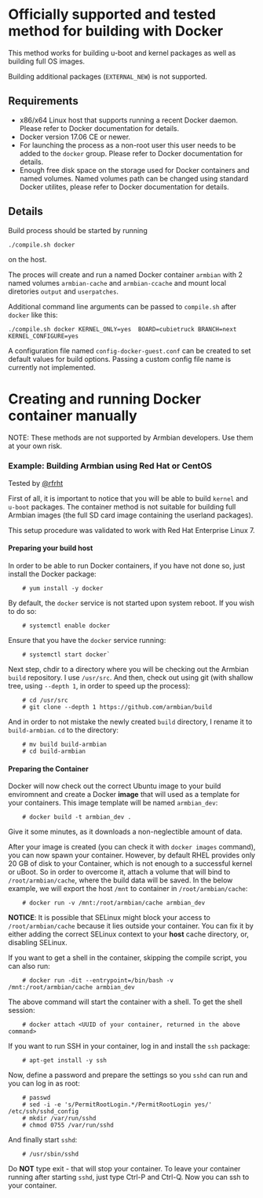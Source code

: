 # Officially supported and tested method for building with Docker

This method works for building u-boot and kernel packages as well as building full OS images.

Building additional packages (`EXTERNAL_NEW`) is not supported.

## Requirements

- x86/x64 Linux host that supports running a recent Docker daemon. Please refer to Docker documentation for details.
- Docker version 17.06 CE or newer.
- For launching the process as a non-root user this user needs to be added to the `docker` group. Please refer to Docker documentation for details.
- Enough free disk space on the storage used for Docker containers and named volumes. Named volumes path can be changed using standard Docker utilites, please refer to Docker documentation for details.

## Details

Build process should be started by running

	./compile.sh docker

on the host.

The proces will create and run a named Docker container `armbian` with 2 named volumes `armbian-cache` and `armbian-ccache` and mount local diretories `output` and `userpatches`.

Additional command line arguments can be passed to `compile.sh` after `docker` like this:

	./compile.sh docker KERNEL_ONLY=yes  BOARD=cubietruck BRANCH=next KERNEL_CONFIGURE=yes

A configuration file named `config-docker-guest.conf` can be created to set default values for build options. Passing a custom config file name is currently not implemented.


# Creating and running Docker container manually

NOTE: These methods are not supported by Armbian developers. Use them at your own risk.

### Example: Building Armbian using Red Hat or CentOS

Tested by [@rfrht](https://github.com/rfrht)

First of all, it is important to notice that you will be able to build `kernel` and `u-boot` packages. The container method is not suitable for building full Armbian images (the full SD card image containing the userland packages).

This setup procedure was validated to work with Red Hat Enterprise Linux 7.

#### Preparing your build host

In order to be able to run Docker containers, if you have not done so, just install the Docker package:

        # yum install -y docker

By default, the `docker` service is not started upon system reboot. If you wish to do so:

        # systemctl enable docker

Ensure that you have the `docker` service running:

        # systemctl start docker`

Next step, chdir to a directory where you will be checking out the Armbian `build` repository. I use `/usr/src`. And then, check out using git (with shallow tree, using `--depth 1`, in order to speed up the process):

        # cd /usr/src
        # git clone --depth 1 https://github.com/armbian/build

And in order to not mistake the newly created `build` directory, I rename it to `build-armbian`. `cd` to the directory:

        # mv build build-armbian
        # cd build-armbian

#### Preparing the Container

Docker will now check out the correct Ubuntu image to your build enviromnent and create a Docker **image** that will used as a template for your containers. This image template will be named `armbian_dev`:

        # docker build -t armbian_dev .

Give it some minutes, as it downloads a non-neglectible amount of data.

After your image is created (you can check it with `docker images` command), you can now spawn your container. However, by default RHEL provides only 20 GB of disk to your Container, which is not enough to a successful kernel or uBoot. So in order to overcome it, attach a volume that will bind to `/root/armbian/cache`, where the build data will be saved. In the below example, we will export the host `/mnt` to container in `/root/armbian/cache`:

        # docker run -v /mnt:/root/armbian/cache armbian_dev

**NOTICE**: It is possible that SELinux might block your access to `/root/armbian/cache` because it lies outside your container. You can fix it by either adding the correct SELinux context to your **host** cache directory, or, disabling SELinux.

If you want to get a shell in the container, skipping the compile script, you can also run:

        # docker run -dit --entrypoint=/bin/bash -v /mnt:/root/armbian/cache armbian_dev

The above command will start the container with a shell. To get the shell session:

        # docker attach <UUID of your container, returned in the above command>

If you want to run SSH in your container, log in and install the `ssh` package:

        # apt-get install -y ssh

Now, define a password and prepare the settings so you `sshd` can run and you can log in as root:

        # passwd
        # sed -i -e 's/PermitRootLogin.*/PermitRootLogin yes/' /etc/ssh/sshd_config
        # mkdir /var/run/sshd
        # chmod 0755 /var/run/sshd

And finally start `sshd`:

        # /usr/sbin/sshd

Do **NOT** type exit - that will stop your container. To leave your container running after starting `sshd`, just type Ctrl-P and Ctrl-Q. Now you can ssh to your container.
